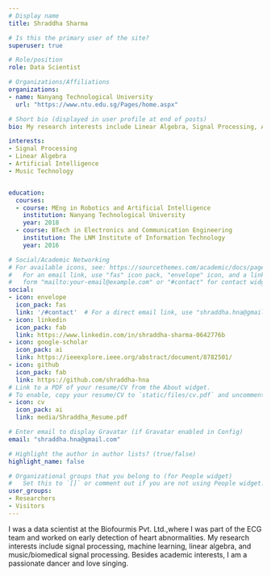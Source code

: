 ```yaml
---
# Display name
title: Shraddha Sharma

# Is this the primary user of the site?
superuser: true

# Role/position
role: Data Scientist

# Organizations/Affiliations
organizations:
- name: Nanyang Technological University
  url: "https://www.ntu.edu.sg/Pages/home.aspx"

# Short bio (displayed in user profile at end of posts)
bio: My research interests include Linear Algebra, Signal Processing, Artificial Intelligence, Music Signal Processing, Machine Learning.

interests:
- Signal Processing
- Linear Algebra
- Artificial Intelligence
- Music Technology


education:
  courses:
  - course: MEng in Robotics and Artificial Intelligence
    institution: Nanyang Technological University
    year: 2018
  - course: BTech in Electronics and Communication Engineering
    institution: The LNM Institute of Information Technology
    year: 2016

# Social/Academic Networking
# For available icons, see: https://sourcethemes.com/academic/docs/page-builder/#icons
#   For an email link, use "fas" icon pack, "envelope" icon, and a link in the
#   form "mailto:your-email@example.com" or "#contact" for contact widget.
social:
- icon: envelope
  icon_pack: fas
  link: '/#contact'  # For a direct email link, use "shraddha.hna@gmail.com".
- icon: linkedin
  icon_pack: fab
  link: https://www.linkedin.com/in/shraddha-sharma-0642776b
- icon: google-scholar
  icon_pack: ai
  link: https://ieeexplore.ieee.org/abstract/document/8782501/
- icon: github
  icon_pack: fab
  link: https://github.com/shraddha-hna
# Link to a PDF of your resume/CV from the About widget.
# To enable, copy your resume/CV to `static/files/cv.pdf` and uncomment the lines below.
- icon: cv
  icon_pack: ai
  link: media/Shraddha_Resume.pdf

# Enter email to display Gravatar (if Gravatar enabled in Config)
email: "shraddha.hna@gmail.com"

# Highlight the author in author lists? (true/false)
highlight_name: false

# Organizational groups that you belong to (for People widget)
#   Set this to `[]` or comment out if you are not using People widget.
user_groups:
- Researchers
- Visitors
---
```


I was a data scientist at the Biofourmis Pvt. Ltd.,where I was part of the ECG team and worked on early detection of heart abnormalities. My research interests include signal processing, machine learning, linear algebra, and music/biomedical signal processing. Besides academic interests, I am a passionate dancer and love singing.
